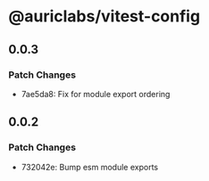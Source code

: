 # @auriclabs/vitest-config

## 0.0.3

### Patch Changes

- 7ae5da8: Fix for module export ordering

## 0.0.2

### Patch Changes

- 732042e: Bump esm module exports
